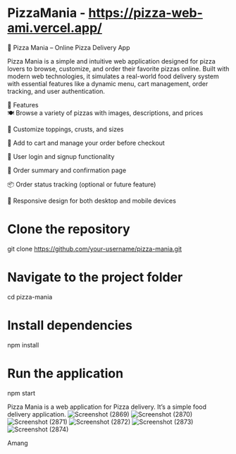 # PizzaMania  - https://pizza-web-ami.vercel.app/   

🍕 Pizza Mania – Online Pizza Delivery App <br/>

Pizza Mania is a simple and intuitive web application designed for pizza lovers to browse, customize, and order their favorite pizzas online. Built with modern web technologies, it simulates a real-world food delivery system with essential features like a dynamic menu, cart management, order tracking, and user authentication.

🚀 Features <br/>
🍽️ Browse a variety of pizzas with images, descriptions, and prices <br/>

🧀 Customize toppings, crusts, and sizes <br/>

🛒 Add to cart and manage your order before checkout<br/>

👤 User login and signup functionality<br/>

🧾 Order summary and confirmation page<br/>

📦 Order status tracking (optional or future feature)<br/>

📱 Responsive design for both desktop and mobile devices<br/>

# Clone the repository
git clone https://github.com/your-username/pizza-mania.git

# Navigate to the project folder
cd pizza-mania

# Install dependencies
npm install

# Run the application
npm start



Pizza Mania is a web application for Pizza delivery. It’s a simple food delivery application.
![Screenshot (2869)](https://github.com/Aman2907/PizzaApp-using-Reactjs/assets/74008888/92474d3e-92ad-4b4b-a44c-4f475f89e41f)
![Screenshot (2870)](https://github.com/Aman2907/PizzaApp-using-Reactjs/assets/74008888/e644de1a-281f-430e-99b7-847c1b4cb039)
![Screenshot (2871)](https://github.com/Aman2907/PizzaApp-using-Reactjs/assets/74008888/ee14e7c9-33fe-48ec-a6af-255ceadeef78)
![Screenshot (2872)](https://github.com/Aman2907/PizzaApp-using-Reactjs/assets/74008888/b3135d53-c1a4-4186-a86a-7654fca8d934)
![Screenshot (2873)](https://github.com/Aman2907/PizzaApp-using-Reactjs/assets/74008888/676c756b-b48f-4810-bfea-2866c5ecf1ae)
![Screenshot (2874)](https://github.com/Aman2907/PizzaApp-using-Reactjs/assets/74008888/55e7b862-ff55-4f95-915c-9e714d68c0c1)


Amang